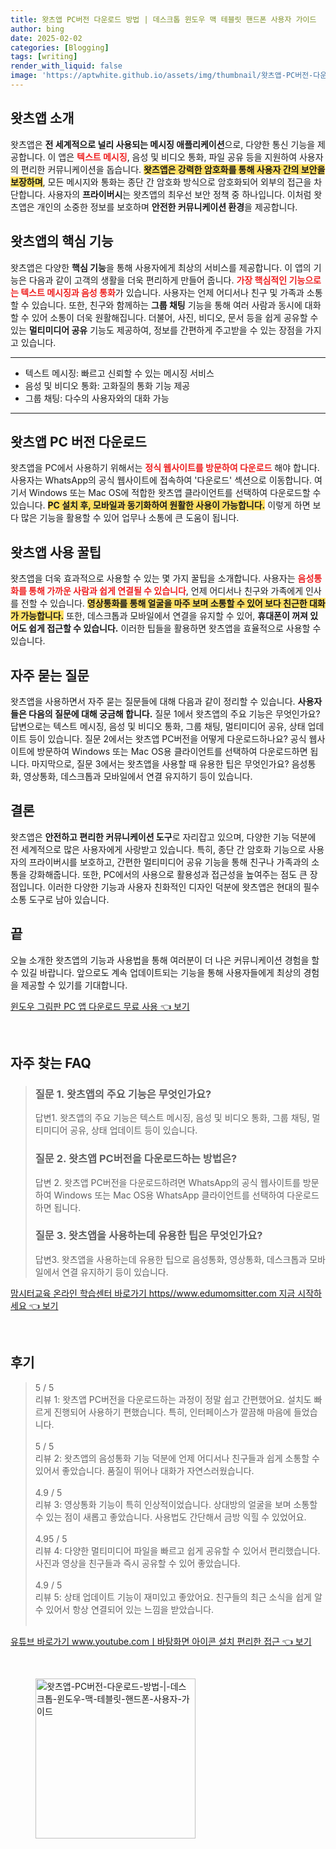 ```yaml
---
title: 왓츠앱 PC버전 다운로드 방법 | 데스크톱 윈도우 맥 테블릿 핸드폰 사용자 가이드
author: bing
date: 2025-02-02
categories: [Blogging]
tags: [writing]
render_with_liquid: false
image: 'https://aptwhite.github.io/assets/img/thumbnail/왓츠앱-PC버전-다운로드-방법-|-데스크톱-윈도우-맥-테블릿-핸드폰-사용자-가이드.webp'
---
```



<h2 id='왓츠앱_소개'>왓츠앱 소개</h2>

<p>왓츠앱은 <b>전 세계적으로 널리 사용되는 메시징 애플리케이션</b>으로, 다양한 통신 기능을 제공합니다. 이 앱은 <b><span style="color: #ee2323;">텍스트 메시징</span></b>, 음성 및 비디오 통화, 파일 공유 등을 지원하여 사용자의 편리한 커뮤니케이션을 돕습니다. <b><span style="background-color: #ffe066;">왓츠앱은 강력한 암호화를 통해 사용자 간의 보안을 보장하며</span></b>, 모든 메시지와 통화는 종단 간 암호화 방식으로 암호화되어 외부의 접근을 차단합니다. 사용자의 <b>프라이버시</b>는 왓츠앱의 최우선 보안 정책 중 하나입니다. 이처럼 왓츠앱은 개인의 소중한 정보를 보호하며 <b>안전한 커뮤니케이션 환경</b>을 제공합니다.</p>

<h2 id='왓츠앱의_핵심_기능'>왓츠앱의 핵심 기능</h2>

<p>왓츠앱은 다양한 <b>핵심 기능</b>을 통해 사용자에게 최상의 서비스를 제공합니다. 이 앱의 기능은 다음과 같이 고객의 생활을 더욱 편리하게 만들어 줍니다. <b><span style="color: #ee2323;">가장 핵심적인 기능으로는 텍스트 메시징과 음성 통화</span></b>가 있습니다. 사용자는 언제 어디서나 친구 및 가족과 소통할 수 있습니다. 또한, 친구와 함께하는 <b>그룹 채팅</b> 기능을 통해 여러 사람과 동시에 대화할 수 있어 소통이 더욱 원활해집니다. 더불어, 사진, 비디오, 문서 등을 쉽게 공유할 수 있는 <b>멀티미디어 공유</b> 기능도 제공하여, 정보를 간편하게 주고받을 수 있는 장점을 가지고 있습니다.</p>

<hr />

<ul>
    <li>텍스트 메시징: 빠르고 신뢰할 수 있는 메시징 서비스</li>
    <li>음성 및 비디오 통화: 고화질의 통화 기능 제공</li>
    <li>그룹 채팅: 다수의 사용자와의 대화 가능</li>
</ul>

<hr />

<h2 id='왓츠앱_PC_버전_다운로드'>왓츠앱 PC 버전 다운로드</h2>

<p>왓츠앱을 PC에서 사용하기 위해서는 <b><span style="color: #ee2323;">정식 웹사이트를 방문하여 다운로드</span></b> 해야 합니다. 사용자는 WhatsApp의 공식 웹사이트에 접속하여 '다운로드' 섹션으로 이동합니다. 여기서 Windows 또는 Mac OS에 적합한 왓츠앱 클라이언트를 선택하여 다운로드할 수 있습니다. <b><span style="background-color: #ffe066;">PC 설치 후, 모바일과 동기화하여 원활한 사용이 가능합니다.</span></b> 이렇게 하면 보다 많은 기능을 활용할 수 있어 업무나 소통에 큰 도움이 됩니다.</p>

<h2 id='왓츠앱_사용_꿀팁'>왓츠앱 사용 꿀팁</h2>

<p>왓츠앱을 더욱 효과적으로 사용할 수 있는 몇 가지 꿀팁을 소개합니다. 사용자는 <b><span style="color: #ee2323;">음성통화를 통해 가까운 사람과 쉽게 연결될 수 있습니다</span></b>, 언제 어디서나 친구와 가족에게 인사를 전할 수 있습니다. <b><span style="background-color: #ffe066;">영상통화를 통해 얼굴을 마주 보며 소통할 수 있어 보다 친근한 대화가 가능합니다.</span></b> 또한, 데스크톱과 모바일에서 연결을 유지할 수 있어, <b>휴대폰이 꺼져 있어도 쉽게 접근할 수 있습니다.</b> 이러한 팁들을 활용하면 왓츠앱을 효율적으로 사용할 수 있습니다.</p>

<h2 id='자주_묻는_질문'>자주 묻는 질문</h2>

<p>왓츠앱을 사용하면서 자주 묻는 질문들에 대해 다음과 같이 정리할 수 있습니다. <b>사용자들은 다음의 질문에 대해 궁금해 합니다.</b> 질문 1에서 왓츠앱의 주요 기능은 무엇인가요? 답변으로는 텍스트 메시징, 음성 및 비디오 통화, 그룹 채팅, 멀티미디어 공유, 상태 업데이트 등이 있습니다. 질문 2에서는 왓츠앱 PC버전을 어떻게 다운로드하나요? 공식 웹사이트에 방문하여 Windows 또는 Mac OS용 클라이언트를 선택하여 다운로드하면 됩니다. 마지막으로, 질문 3에서는 왓츠앱을 사용할 때 유용한 팁은 무엇인가요? 음성통화, 영상통화, 데스크톱과 모바일에서 연결 유지하기 등이 있습니다.</p>

<h2 id='결론'>결론</h2>

<p>왓츠앱은 <b>안전하고 편리한 커뮤니케이션 도구</b>로 자리잡고 있으며, 다양한 기능 덕분에 전 세계적으로 많은 사용자에게 사랑받고 있습니다. 특히, 종단 간 암호화 기능으로 사용자의 프라이버시를 보호하고, 간편한 멀티미디어 공유 기능을 통해 친구나 가족과의 소통을 강화해줍니다. 또한, PC에서의 사용으로 활용성과 접근성을 높여주는 점도 큰 장점입니다. 이러한 다양한 기능과 사용자 친화적인 디자인 덕분에 왓츠앱은 현대의 필수 소통 도구로 남아 있습니다.</p>

<h2 id='끝'>끝</h2>

<p>오늘 소개한 왓츠앱의 기능과 사용법을 통해 여러분이 더 나은 커뮤니케이션 경험을 할 수 있길 바랍니다. 앞으로도 계속 업데이트되는 기능을 통해 사용자들에게 최상의 경험을 제공할 수 있기를 기대합니다.</p>


<p><a class="click-button" title="윈도우 그림판 PC 앱 다운로드 무료 사용" href="https://aptwhite.github.io/posts/%EC%9C%88%EB%8F%84%EC%9A%B0-%EA%B7%B8%EB%A6%BC%ED%8C%90-PC-%EC%95%B1-%EB%8B%A4%EC%9A%B4%EB%A1%9C%EB%93%9C-%EB%AC%B4%EB%A3%8C-%EC%82%AC%EC%9A%A9/" rel="dofollow">윈도우 그림판 PC 앱 다운로드 무료 사용 👈 보기</a></p><br>
<h2 id='자주_찾는_FAQ'>자주 찾는 FAQ</h2>
<div itemscope="" itemtype="https://schema.org/FAQPage"> 
<blockquote> 
<div itemscope="" itemprop="mainEntity" itemtype="https://schema.org/Question"> 
<h3 itemprop="name">질문 1. 왓츠앱의 주요 기능은 무엇인가요?</h3> 
<div itemscope="" itemprop="acceptedAnswer" itemtype="https://schema.org/Answer"> 
<span itemprop="text"> 
<p>답변1. 왓츠앱의 주요 기능은 텍스트 메시징, 음성 및 비디오 통화, 그룹 채팅, 멀티미디어 공유, 상태 업데이트 등이 있습니다.</p> 
</span> 
</div> 
</div> 

<div itemscope="" itemprop="mainEntity" itemtype="https://schema.org/Question"> 
<h3 itemprop="name">질문 2. 왓츠앱 PC버전을 다운로드하는 방법은?</h3> 
<div itemscope="" itemprop="acceptedAnswer" itemtype="https://schema.org/Answer"> 
<span itemprop="text"> 
<p>답변 2. 왓츠앱 PC버전을 다운로드하려면 WhatsApp의 공식 웹사이트를 방문하여 Windows 또는 Mac OS용 WhatsApp 클라이언트를 선택하여 다운로드하면 됩니다.</p> 
</span> 
</div> 
</div> 

<div itemscope="" itemprop="mainEntity" itemtype="https://schema.org/Question"> 
<h3 itemprop="name">질문 3. 왓츠앱을 사용하는데 유용한 팁은 무엇인가요?</h3> 
<div itemscope="" itemprop="acceptedAnswer" itemtype="https://schema.org/Answer"> 
<span itemprop="text"> 
<p>답변3. 왓츠앱을 사용하는데 유용한 팁으로 음성통화, 영상통화, 데스크톱과 모바일에서 연결 유지하기 등이 있습니다.</p> 
</span> 
</div> 
</div> 
</blockquote> 
</div>
<p><a class="click-button" title="맘시터교육 온라인 학습센터 바로가기 https//www.edumomsitter.com 지금 시작하세요" href="https://aptwhite.github.io/posts/%EB%A7%98%EC%8B%9C%ED%84%B0%EA%B5%90%EC%9C%A1-%EC%98%A8%EB%9D%BC%EC%9D%B8-%ED%95%99%EC%8A%B5%EC%84%BC%ED%84%B0-%EB%B0%94%EB%A1%9C%EA%B0%80%EA%B8%B0-httpswww.edumomsitter.com-%EC%A7%80%EA%B8%88-%EC%8B%9C%EC%9E%91%ED%95%98%EC%84%B8%EC%9A%94/" rel="dofollow">맘시터교육 온라인 학습센터 바로가기 https//www.edumomsitter.com 지금 시작하세요 👈 보기</a></p><br>
<h2 id='후기'>후기</h2>
<div itemscope itemtype="https://schema.org/Product">
  <blockquote>
  <div itemprop="review" itemscope itemtype="https://schema.org/Review">
      <div itemprop="reviewRating" itemscope itemtype="https://schema.org/Rating"> <span itemprop="ratingValue">5</span> / <span itemprop="bestRating">5</span> </div>
      <span itemprop="reviewBody">리뷰 1: 왓츠앱 PC버전을 다운로드하는 과정이 정말 쉽고 간편했어요. 설치도 빠르게 진행되어 사용하기 편했습니다. 특히, 인터페이스가 깔끔해 마음에 들었습니다.</span>
  </div>
  <br>
  <div itemprop="review" itemscope itemtype="https://schema.org/Review">
      <div itemprop="reviewRating" itemscope itemtype="https://schema.org/Rating"> <span itemprop="ratingValue">5</span> / <span itemprop="bestRating">5</span> </div>
      <span itemprop="reviewBody">리뷰 2: 왓츠앱의 음성통화 기능 덕분에 언제 어디서나 친구들과 쉽게 소통할 수 있어서 좋았습니다. 품질이 뛰어나 대화가 자연스러웠습니다.</span>
  </div>
  <br>
  <div itemprop="review" itemscope itemtype="https://schema.org/Review">
      <div itemprop="reviewRating" itemscope itemtype="https://schema.org/Rating"> <span itemprop="ratingValue">4.9</span> / <span itemprop="bestRating">5</span> </div>
      <span itemprop="reviewBody">리뷰 3: 영상통화 기능이 특히 인상적이었습니다. 상대방의 얼굴을 보며 소통할 수 있는 점이 새롭고 좋았습니다. 사용법도 간단해서 금방 익힐 수 있었어요.</span>
  </div>
  <br>
  <div itemprop="review" itemscope itemtype="https://schema.org/Review">
      <div itemprop="reviewRating" itemscope itemtype="https://schema.org/Rating"> <span itemprop="ratingValue">4.95</span> / <span itemprop="bestRating">5</span> </div>
      <span itemprop="reviewBody">리뷰 4: 다양한 멀티미디어 파일을 빠르고 쉽게 공유할 수 있어서 편리했습니다. 사진과 영상을 친구들과 즉시 공유할 수 있어 좋았습니다.</span>
  </div>
  <br>
  <div itemprop="review" itemscope itemtype="https://schema.org/Review">
      <div itemprop="reviewRating" itemscope itemtype="https://schema.org/Rating"> <span itemprop="ratingValue">4.9</span> / <span itemprop="bestRating">5</span> </div>
      <span itemprop="reviewBody">리뷰 5: 상태 업데이트 기능이 재미있고 좋았어요. 친구들의 최근 소식을 쉽게 알 수 있어서 항상 연결되어 있는 느낌을 받았습니다.</span>
  </div>
  <br>
  </blockquote>
</div>
<p><a class="click-button" title="유튜브 바로가기 www.youtube.comㅣ바탕화면 아이콘 설치 편리한 접근" href="https://aptwhite.github.io/posts/%EC%9C%A0%ED%8A%9C%EB%B8%8C-%EB%B0%94%EB%A1%9C%EA%B0%80%EA%B8%B0-www.youtube.com%E3%85%A3%EB%B0%94%ED%83%95%ED%99%94%EB%A9%B4-%EC%95%84%EC%9D%B4%EC%BD%98-%EC%84%A4%EC%B9%98-%ED%8E%B8%EB%A6%AC%ED%95%9C-%EC%A0%91%EA%B7%BC/" rel="dofollow">유튜브 바로가기 www.youtube.comㅣ바탕화면 아이콘 설치 편리한 접근 👈 보기</a></p><br>
<figure class="image"><img src="https://aptwhite.github.io/assets/img/thumbnail/왓츠앱-PC버전-다운로드-방법-|-데스크톱-윈도우-맥-테블릿-핸드폰-사용자-가이드.webp" alt="왓츠앱-PC버전-다운로드-방법-|-데스크톱-윈도우-맥-테블릿-핸드폰-사용자-가이드" width="256" height="256"></figure>